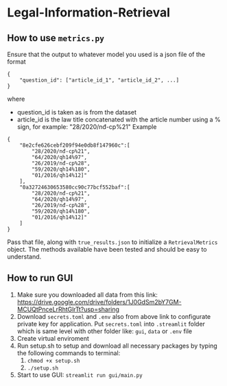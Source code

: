 # Legal-Information-Retrieval

## How to use ``metrics.py``

Ensure that the output to whatever model you used is a json file of the format
```
{
    "question_id": ["article_id_1", "article_id_2", ...]
}
```
where
- question_id is taken as is from the dataset
- article_id is the law title concatenated with the article number using a % sign, for example: "28/2020/nđ-cp%21"
Example
```
{
    "8e2cfe626cebf209f94e0db8f147960c":[
        "28/2020/nđ-cp%21",
        "64/2020/qh14%97",
        "26/2019/nđ-cp%28",
        "59/2020/qh14%180",
        "01/2016/qh14%12]"
    ],
    "0a32724630653580cc90c77bcf552baf":[
        "28/2020/nđ-cp%21",
        "64/2020/qh14%97",
        "26/2019/nđ-cp%28",
        "59/2020/qh14%180",
        "01/2016/qh14%12]"
    ]
}
```

Pass that file, along with ``true_results.json`` to initialize a ``RetrievalMetrics`` object. The methods available have been tested and should be easy to understand.


## How to run GUI
1. Make sure you downloaded all data from this link: https://drive.google.com/drive/folders/1J0GdSm2bY7GM-MCUQtPnceLrRhtGlrTt?usp=sharing
2. Download `secrets.toml` and `.env` also from above link to configurate private key for application. Put `secrets.toml` into `.streamlit` folder which is same level with other folder like: `gui`, `data` or `.env` file
3. Create virtual enviroment
4. Run setup.sh to setup and download all necessary packages by typing the following commands to terminal:
   1. `chmod +x setup.sh`
   2. `./setup.sh`
5. Start to use GUI: `streamlit run gui/main.py`